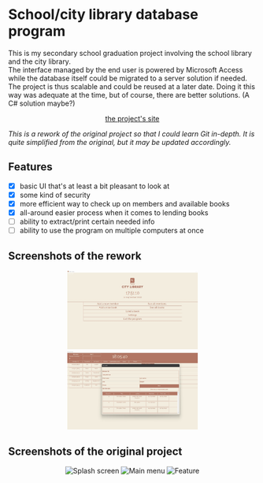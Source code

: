 # School/city library database program

This is my secondary school graduation project involving the school library and the city library.  
The interface managed by the end user is powered by Microsoft Access while the database itself could be migrated to a server solution if needed. The project is thus scalable and could be reused at a later date. Doing it this way was adequate at the time, but of course, there are better solutions. (A C# solution maybe?)  
<div align="center">

[the project's site](https://matijakljajic.github.io/skolskabiblioteka/)

</div>

*This is a rework of the original project so that I could learn Git in-depth. It is quite simplified from the original, but it may be updated accordingly.*

## Features

- [x] basic UI that's at least a bit pleasant to look at
- [x] some kind of security
- [x] more efficient way to check up on members and available books
- [x] all-around easier process when it comes to lending books
- [ ] ability to extract/print certain needed info
- [ ] ability to use the program on multiple computers at once

## Screenshots of the rework

<p align="center"><img src="https://raw.githubusercontent.com/matijakljajic/skolskabiblioteka/main/Screenshots/new/main.jpg" width="265" height="160" alt="Main menu">  <img src="https://raw.githubusercontent.com/matijakljajic/skolskabiblioteka/main/Screenshots/new/members.jpg" width="265" height="160" alt="All books"></p>

## Screenshots of the original project

<p align="center"><img src="https://i.ibb.co/CJgPgdV/baza-fe.png" width="240" height="160" alt="Splash screen">  <img src="https://i.ibb.co/rthqGfv/Pomo-img2.png" width="265" height="160" alt="Main menu">  <img src="https://i.ibb.co/x6zKX5c/Pomo-img3.png" width="182" height="160" alt="Feature"></p>
